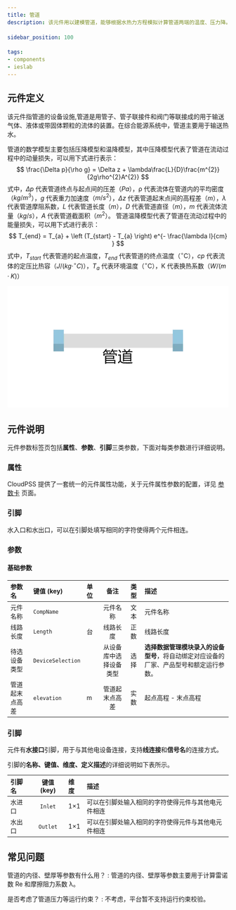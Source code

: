 ```yaml
---
title: 管道
description: 该元件用以建模管道，能够根据水热力方程模拟计算管道两端的温度、压力降。

sidebar_position: 100

tags: 
- components
- ieslab
---
```


## 元件定义

该元件指管道的设备设施,管道是用管子、管子联接件和阀门等联接成的用于输送气体、液体或带固体颗粒的流体的装置。在综合能源系统中，管道主要用于输送热水。


管道的数学模型主要包括压降模型和温降模型，其中压降模型代表了管道在流动过程中的动量损失，可以用下式进行表示：
 $$
 \frac{\Delta p}{\rho g} = \Delta z + \lambda\frac{L}{D}\frac{m^{2}}{2g\rho^{2}A^{2}}
 $$
式中，$\Delta p$ 代表管道终点与起点间的压差（$Pa$），ρ 代表流体在管道内的平均密度（$kg/m^3$），$g$ 代表重力加速度（$m/s^2$），$\Delta z$ 代表管道起末点间的高程差（$m$），$λ$ 代表管道摩阻系数，$L$ 代表管道长度（$m$），$D$ 代表管道直径（$m$），$m$ 代表流体流量（$kg/s$），$A$ 代表管道截面积（$m^2$）。 
管道温降模型代表了管道在流动过程中的能量损失，可以用下式进行表示：
 $$
  T_{end} = T_{a} + \left (T_{start} - T_{a} \right) e^{- \frac{\lambda l}{cm} } 
  $$
 式中，$T_{start}$ 代表管道的起点温度，$T_{end}$ 代表管道的终点温度（$^{\circ}$C），$cp$ 代表流体的定压比热容（$J/(kg· ^{\circ}C)$），$T_a$ 代表环境温度（$^{\circ}$C），K 代表换热系数（$W/(m·K)$）

![管道 =x200](./IES-HD-3Pipe.png )

## 元件说明

元件参数标签页包括**属性**、**参数**、**引脚**三类参数，下面对每类参数进行详细说明。

### 属性

CloudPSS 提供了一套统一的元件属性功能，关于元件属性参数的配置，详见 [参数卡](docs/documents/software/10-xstudio/20-simstudio/40-workbench/20-function-zone/30-design-tab/30-param-panel/index.md) 页面。


### 引脚
水入口和水出口，可以在引脚处填写相同的字符使得两个元件相连。

### 参数

#### 基础参数

| 参数名 | 键值 (key) | 单位 | 备注 | 类型 | 描述 |
| :--- | :--- | :--- | :--: | :--- | :--- |
| 元件名称 | `CompName` |  | 元件名称 | 文本 | 元件名称 |
| 线路长度 | `Length` | 台 | 线路长度 | 正数 | 线路长度 |
| 待选设备类型 | `DeviceSelection` |  | 从设备库中选择设备类型 | 选择 | **选择数据管理模块录入的设备型号**，将自动绑定对应设备的厂家、产品型号和额定运行参数。|
| 管道起末点高差 | `elevation` | m | 管道起末点高差 | 实数 | 起点高程 - 末点高程 |

### 引脚

元件有**水接口**引脚，用于与其他电设备连接，支持**线连接**和**信号名**的连接方式。

引脚的**名称、键值、维度、定义描述**的详细说明如下表所示。

| 引脚名 | 键值 (key)  | 维度 | 描述 |
| :--- | :--: | :--- | :--- |
| 水进口 | `Inlet` | 1×1 | 可以在引脚处输入相同的字符使得元件与其他电元件相连|
| 水出口 | `Outlet` | 1×1 | 可以在引脚处输入相同的字符使得元件与其他电元件相连|

## 常见问题

管道的内径、壁厚等参数有什么用？
:   管道的内径、壁厚等参数主要用于计算雷诺数 Re 和摩擦阻力系数 λ。

是否考虑了管道压力等运行约束？
:   不考虑，平台暂不支持运行约束校验。